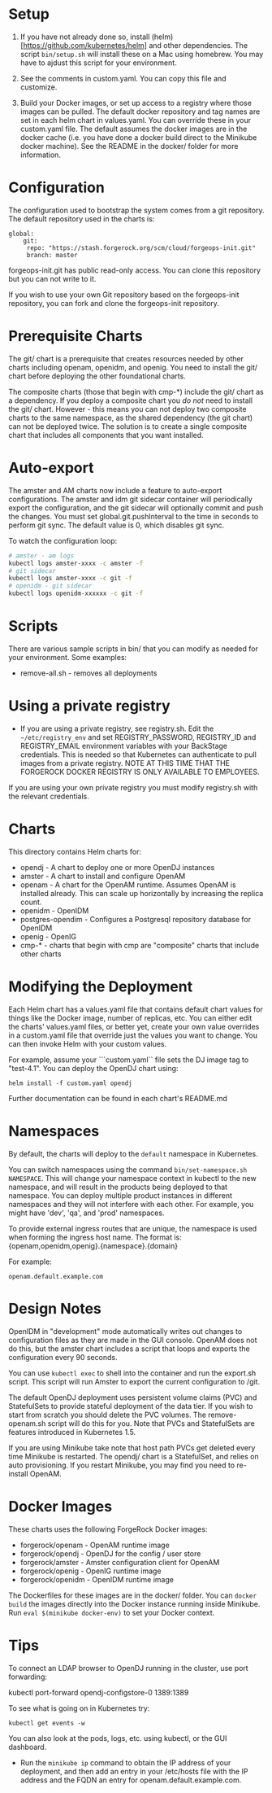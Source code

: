 # Setup 

1) If you have not already done so, install (helm)[https://github.com/kubernetes/helm] and other dependencies. The script `bin/setup.sh` will install these on a Mac using homebrew. You may have to ajdust this script for your environment.

2) See the comments in custom.yaml. You can copy this file and customize.

3) Build your Docker images, or set up access to a registry where those images can be pulled. 
The default docker repository and tag names are set in each helm chart in values.yaml. You can 
override these in your custom.yaml file.  The default assumes the docker images are in the docker cache 
(i.e. you have done a docker build direct to the Minikube docker machine). See the
 README in the docker/ folder for more information.


# Configuration

The configuration used to bootstrap the system comes from a git repository. 
The default repository used in the charts is:

```
global:
    git:
     repo: "https://stash.forgerock.org/scm/cloud/forgeops-init.git"
     branch: master
```

forgeops-init.git has public read-only access.  You can clone this repository but you can not write to it. 

If you wish to use your own Git repository based on the forgeops-init repository, 
you can fork and clone the forgeops-init repository.

# Prerequisite Charts

The git/ chart is a prerequisite that creates resources needed by other charts including openam, openidm,
and openig. You need to install the git/ chart before deploying the other foundational charts.

The composite charts (those that begin with cmp-*) include the git/ chart as a dependency. If you
deploy a composite chart you *do not* need to install the git/ chart. However - this means 
you can not deploy two composite charts to the same namespace, as the shared dependency (the git chart) can
not be deployed twice. The solution is to create a single composite chart that includes all components
that you want installed.


# Auto-export

The amster and AM charts now include a feature to auto-export configurations. The amster and idm git sidecar 
container will periodically export the configuration, and the git sidecar will optionally commit and push 
the changes. You must set global.git.pushInterval to the time in seconds to perform git sync. The default
value is 0, which disables git sync.


To watch the configuration loop:

```bash
# amster - am logs
kubectl logs amster-xxxx -c amster -f 
# git sidecar
kubectl logs amster-xxxx -c git -f 
# openidm - git sidecar
kubectl logs openidm-xxxxxx -c git -f 
```

# Scripts

There are various sample scripts in bin/ that you can modify as needed for your environment.  Some examples:

* remove-all.sh  - removes all deployments

# Using a private registry

* If you are using a private registry, see registry.sh. Edit the `~/etc/registry_env` and set
REGISTRY_PASSWORD, REGISTRY_ID and REGISTRY_EMAIL  environment variables with your BackStage credentials.
This is needed so that Kubernetes can authenticate to pull images from a private registry. 
NOTE AT THIS TIME THAT THE FORGEROCK DOCKER REGISTRY IS ONLY AVAILABLE TO EMPLOYEES.

If you are using your own private registry you must modify registry.sh with the relevant credentials.

# Charts

This directory contains Helm charts for:

* opendj  - A chart to deploy one or more OpenDJ instances
* amster  - A chart to install and configure OpenAM 
* openam - A chart for the OpenAM runtime. Assumes OpenAM is
installed already. This can scale up horizontally by increasing the replica count.
* openidm - OpenIDM
* postgres-opendim - Configures a Postgresql repository database for OpenIDM
* openig -  OpenIG
* cmp-*  - charts that begin with cmp are "composite" charts that include other charts



# Modifying the Deployment

Each Helm chart has a values.yaml file that contains default
chart values for things like the Docker image, number of replicas, etc.
 You can either edit the charts' values.yaml files, or better yet, create
your own value overrides in a custom.yaml file that override just the values you want to
change. You can then invoke Helm with your custom values. 

For example,
assume your ```custom.yaml`` file sets the DJ image tag to "test-4.1".
You can deploy the OpenDJ chart using:

```helm install -f custom.yaml opendj```

Further documentation can be found in each chart's README.md

# Namespaces 

By default, the charts will deploy to the `default` namespace in Kubernetes. 

You can switch namespaces using the command `bin/set-namespace.sh  NAMESPACE`.  This will 
change your namespace context in kubectl to the new namespace, and will result in the products being 
deployed to that namespace. You can deploy multiple product instances in different namespaces and they will not 
interfere with each other. For example, you might have 'dev', 'qa', and 'prod' namespaces. 

To provide external ingress routes that are unique, the namespace is used when forming the 
ingress host name. The format is:
 {openam,openidm,openig}.{namespace}.{domain} 

 For example:

 `openam.default.example.com`


# Design Notes

OpenIDM in "development" mode automatically writes out changes to configuration files as they are made in the GUI 
console. OpenAM does not do this, but the amster chart includes a script that loops and exports
the configuration every 90 seconds. 

You can use `kubectl exec` to 
shell into the container and run the export.sh script. This script will run Amster to export the 
current configuration to /git.  


The default OpenDJ deployment uses persistent volume claims (PVC) and
StatefulSets to provide stateful deployment of the data tier. If you
wish to start from scratch you should delete the PVC volumes.
The remove-openam.sh script will do this for you. Note that
PVCs and StatefulSets are features introduced in Kubernetes 1.5. 

If you are using Minikube take note that host path PVCs get deleted
every time Minikube is restarted.  The opendj/ chart is a StatefulSet,
and relies on auto provisioning.  If you restart Minikube, you may find you
need to re-install OpenAM.

# Docker Images

These charts uses the following ForgeRock Docker images:

* forgerock/openam  - OpenAM runtime image
* forgerock/opendj  - OpenDJ for the config / user store
* forgerock/amster -    Amster configuration client for OpenAM
* forgerock/openig  - OpenIG runtime image
* forgerock/openidm  - OpenIDM runtime image

The Dockerfiles for these images are in the docker/ folder. You can `docker build` the images directly into the Docker instance running
inside Minikube.  Run `eval $(minikube docker-env)` to set your Docker context.

# Tips

To connect an LDAP browser to OpenDJ running in the cluster, use
port forwarding:

kubectl port-forward opendj-configstore-0 1389:1389


To see what is going on in Kubernetes try:

`kubectl get events -w`

You can also look at the pods, logs, etc. using kubectl, or the GUI dashboard.

* Run the `minikube ip` command to obtain the IP address of your deployment, and then add an entry in your /etc/hosts file with the IP address and the FQDN an entry for openam.default.example.com.

